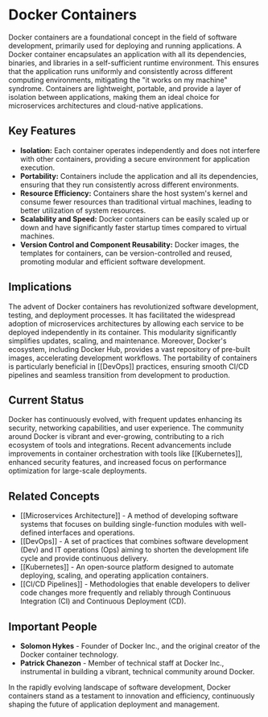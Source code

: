 # Docker Containers

Docker containers are a foundational concept in the field of software development, primarily used for deploying and running applications. A Docker container encapsulates an application with all its dependencies, binaries, and libraries in a self-sufficient runtime environment. This ensures that the application runs uniformly and consistently across different computing environments, mitigating the "it works on my machine" syndrome. Containers are lightweight, portable, and provide a layer of isolation between applications, making them an ideal choice for microservices architectures and cloud-native applications.

## Key Features

- **Isolation:** Each container operates independently and does not interfere with other containers, providing a secure environment for application execution.
- **Portability:** Containers include the application and all its dependencies, ensuring that they run consistently across different environments.
- **Resource Efficiency:** Containers share the host system's kernel and consume fewer resources than traditional virtual machines, leading to better utilization of system resources.
- **Scalability and Speed:** Docker containers can be easily scaled up or down and have significantly faster startup times compared to virtual machines.
- **Version Control and Component Reusability:** Docker images, the templates for containers, can be version-controlled and reused, promoting modular and efficient software development.

## Implications

The advent of Docker containers has revolutionized software development, testing, and deployment processes. It has facilitated the widespread adoption of microservices architectures by allowing each service to be deployed independently in its container. This modularity significantly simplifies updates, scaling, and maintenance. Moreover, Docker's ecosystem, including Docker Hub, provides a vast repository of pre-built images, accelerating development workflows. The portability of containers is particularly beneficial in [[DevOps]] practices, ensuring smooth CI/CD pipelines and seamless transition from development to production.

## Current Status

Docker has continuously evolved, with frequent updates enhancing its security, networking capabilities, and user experience. The community around Docker is vibrant and ever-growing, contributing to a rich ecosystem of tools and integrations. Recent advancements include improvements in container orchestration with tools like [[Kubernetes]], enhanced security features, and increased focus on performance optimization for large-scale deployments.

## Related Concepts

- [[Microservices Architecture]] - A method of developing software systems that focuses on building single-function modules with well-defined interfaces and operations.
- [[DevOps]] - A set of practices that combines software development (Dev) and IT operations (Ops) aiming to shorten the development life cycle and provide continuous delivery.
- [[Kubernetes]] - An open-source platform designed to automate deploying, scaling, and operating application containers.
- [[CI/CD Pipelines]] - Methodologies that enable developers to deliver code changes more frequently and reliably through Continuous Integration (CI) and Continuous Deployment (CD).

## Important People

- **Solomon Hykes** - Founder of Docker Inc., and the original creator of the Docker container technology.
- **Patrick Chanezon** - Member of technical staff at Docker Inc., instrumental in building a vibrant, technical community around Docker.

In the rapidly evolving landscape of software development, Docker containers stand as a testament to innovation and efficiency, continuously shaping the future of application deployment and management.